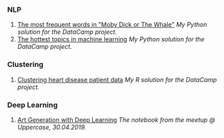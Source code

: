 ### NLP
1. [The most frequent words in "Moby Dick or The Whale"](https://github.com/ekaterinakuzmina/Projects-training/blob/master/word_frequency_in_moby_dick.ipynb) *My Python solution for the DataCamp project.*
2. [The hottest topics in machine learning](https://github.com/ekaterinakuzmina/Projects-training/blob/master/the_hottest_topics_in_machine_learning.ipynb) *My Python solution for the DataCamp project.*

### Clustering
1. [Clustering heart disease patient data](https://github.com/ekaterinakuzmina/Projects-training/blob/master/clustering_heart_disease_patient_data.ipynb) *My R solution for the DataCamp project.*

### Deep Learning
1. [Art Generation with Deep Learning](https://github.com/ekaterinakuzmina/Project-templates/blob/master/StyleTransferWorkshop_Uppercase_WIT.ipynb) *The notebook from the meetup @ Uppercase, 30.04.2019.*
